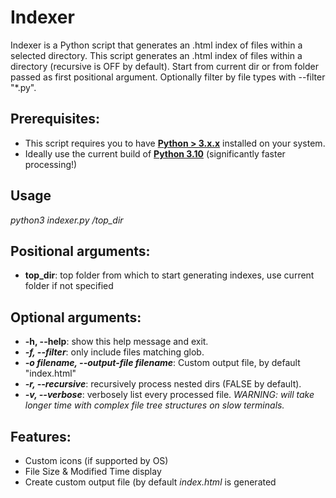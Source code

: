 # Indexer
Indexer is a Python script that generates an .html index of files within a selected directory. This script generates an .html index of files within a directory (recursive is OFF by default). Start from current dir or from folder passed as first positional argument. Optionally filter by file types with --filter "*.py".

## Prerequisites:
* This script requires you to have **[Python > 3.x.x](https://www.python.org/downloads/)** installed on your system. 
* Ideally use the current build of **[Python 3.10](https://www.python.org/downloads/release/python-3100/)** (significantly faster processing!)

## Usage
*python3 indexer.py /top_dir*

## Positional arguments:
* **top_dir**: top folder from which to start generating indexes, use current folder if not specified

## Optional arguments:
* **-h, --help**: show this help message and exit.
* ***-f, --filter***: only include files matching glob.
* ***-o filename, --output-file filename***: Custom output file, by default "index.html"
* ***-r, --recursive***: recursively process nested dirs (FALSE by default).
* ***-v, --verbose***: verbosely list every processed file. *WARNING: will take longer time with complex file tree structures on slow terminals.*

## Features:
* Custom icons (if supported by OS)  
* File Size & Modified Time display 
* Create custom output file (by default *index.html* is generated
